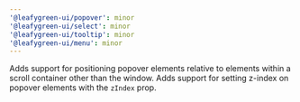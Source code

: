 ```yaml
---
'@leafygreen-ui/popover': minor
'@leafygreen-ui/select': minor
'@leafygreen-ui/tooltip': minor
'@leafygreen-ui/menu': minor
---
```


Adds support for positioning popover elements relative to elements within a scroll container other than the window.
Adds support for setting z-index on popover elements with the `zIndex` prop.
